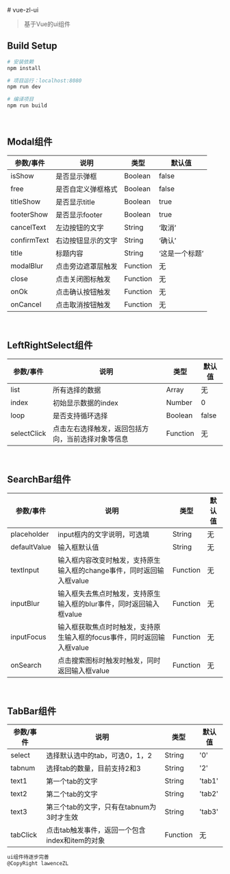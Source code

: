 ﻿﻿﻿﻿﻿﻿﻿﻿﻿﻿﻿﻿﻿﻿# vue-zl-ui

> 基于Vue的ui组件

## Build Setup

``` bash
# 安装依赖
npm install

# 项目运行：localhost:8080
npm run dev

# 编译项目
npm run build

```

&nbsp;

## Modal组件
参数/事件 | 说明 | 类型 | 默认值
--- | --- | --- | ---
isShow | 是否显示弹框| Boolean |false |
free | 是否自定义弹框格式| Boolean | false |
titleShow |是否显示title| Boolean | true |
footerShow| 是否显示footer| Boolean | true |
cancelText| 左边按钮的文字| String | ‘取消’ |
confirmText| 右边按钮显示的文字| String | ‘确认’ |
title| 标题内容| String | ‘这是一个标题’ |
modalBlur| 点击旁边遮罩层触发| Function | 无 |
close| 点击关闭图标触发| Function | 无 |
onOk| 点击确认按钮触发| Function | 无 |
onCancel| 点击取消按钮触发| Function | 无 |

&nbsp;

## LeftRightSelect组件
参数/事件 | 说明 | 类型 | 默认值
--- | --- | --- | ---
list | 所有选择的数据| Array |无 |
index | 初始显示数据的index| Number | 0 |
loop |是否支持循环选择| Boolean | false |
selectClick| 点击左右选择触发，返回包括方向，当前选择对象等信息| Function | 无 |


&nbsp;
## SearchBar组件
参数/事件 | 说明 | 类型 | 默认值
--- | --- | --- | ---
placeholder | input框内的文字说明，可选填| String |无 |
defaultValue | 输入框默认值| String | 无 |
textInput | 输入框内容改变时触发，支持原生输入框的change事件，同时返回输入框value| Function | 无 |
inputBlur | 输入框失去焦点时触发，支持原生输入框的blur事件，同时返回输入框value| Function | 无 |
inputFocus | 输入框获取焦点时时触发，支持原生输入框的focus事件，同时返回输入框value| Function | 无 |
onSearch | 点击搜索图标时触发时触发，同时返回输入框value| Function | 无 |

&nbsp;

## TabBar组件
参数/事件 | 说明 | 类型 | 默认值
--- | --- | --- | ---
select | 选择默认选中的tab，可选0，1，2| String |'0' |
tabnum | 选择tab的数量，目前支持2和3| String | '2' |
text1 | 第一个tab的文字| String | 'tab1' |
text2 | 第二个tab的文字| String | 'tab2' |
text3 | 第三个tab的文字，只有在tabnum为3时才生效| String | 'tab3' |
tabClick |点击tab触发事件，返回一个包含index和item的对象| Function | 无 |

``` bash
ui组件待逐步完善
@CopyRight lawenceZL
```















